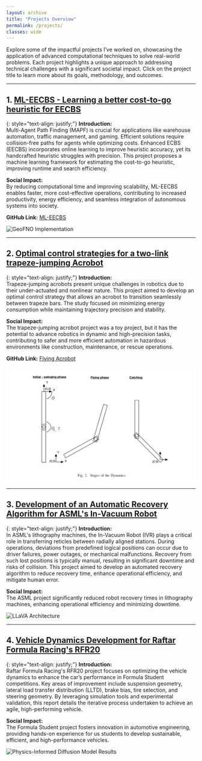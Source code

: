 ```yaml
---
layout: archive
title: "Projects Overview"
permalink: /projects/
classes: wide
---
```


Explore some of the impactful projects I’ve worked on, showcasing the application of advanced computational techniques to solve real-world problems. Each project highlights a unique approach to addressing technical challenges with a significant societal impact. Click on the project title to learn more about its goals, methodology, and outcomes.

---

## 1. [ML-EECBS - Learning a better cost-to-go heuristic for EECBS](/projects/project-1/)

{: style="text-align: justify;"}
**Introduction:**  
Multi-Agent Path Finding (MAPF) is crucial for applications like warehouse automation, traffic management, and gaming. Efficient solutions require collision-free paths for agents while optimizing costs. Enhanced ECBS (EECBS) incorporates online learning to improve heuristic accuracy, yet its handcrafted heuristic struggles with precision. This project proposes a machine learning framework for estimating the cost-to-go heuristic, improving runtime and search efficiency.

**Social Impact:**  
By reducing computational time and improving scalability, ML-EECBS enables faster, more cost-effective operations, contributing to increased productivity, energy efficiency, and seamless integration of autonomous systems into society.  

**GitHub Link:** [ML-EECBS](https://github.com/aasheth/ML-ECBS)

![GeoFNO Implementation](/images/mapf-demo.gif)

---

## 2. [Optimal control strategies for a two-link trapeze-jumping Acrobot](/projects/project-2/)

{: style="text-align: justify;"}
**Introduction:**  
Trapeze-jumping acrobots present unique challenges in robotics due to their under-actuated and nonlinear nature. This project aimed to develop an optimal control strategy that allows an acrobot to transition seamlessly between trapeze bars. The study focused on minimizing energy consumption while maintaining trajectory precision and stability.

**Social Impact:**  
The trapeze-jumping acrobot project was a toy project, but it has the potential to advance robotics in dynamic and high-precision tasks, contributing to safer and more efficient automation in hazardous environments like construction, maintenance, or rescue operations.

**GitHub Link:** [Flying Acrobot](https://github.com/aasheth/16-745_Flying_Acrobot)

![Flying Acrobot motion phases](/images/flying-acrobot-placeholder.png)

---

## 3. [Development of an Automatic Recovery Algorithm for ASML's In-Vacuum Robot](/projects/project-3/)

{: style="text-align: justify;"}
**Introduction:**  
In ASML's lithography machines, the In-Vacuum Robot (IVR) plays a critical role in transferring reticles between radially aligned stations. During operations, deviations from predefined logical positions can occur due to driver failures, power outages, or mechanical malfunctions. Recovery from such lost positions is typically manual, resulting in significant downtime and risks of collision. This project aimed to develop an automated recovery algorithm to reduce recovery time, enhance operational efficiency, and mitigate human error.

**Social Impact:**  
The ASML project significantly reduced robot recovery times in lithography machines, enhancing operational efficiency and minimizing downtime.

![LLaVA Architecture](/images/llava_pipeline.png)

---

## 4. [Vehicle Dynamics Development for Raftar Formula Racing's RFR20](/projects/project-4/)

{: style="text-align: justify;"}
**Introduction:**  
Raftar Formula Racing's RFR20 project focuses on optimizing the vehicle dynamics to enhance the car’s performance in Formula Student competitions. Key areas of improvement include suspension geometry, lateral load transfer distribution (LLTD), brake bias, tire selection, and steering geometry. By leveraging simulation tools and experimental validation, this report details the iterative process undertaken to achieve an agile, high-performing vehicle.

**Social Impact:**  
The Formula Student project fosters innovation in automotive engineering, providing hands-on experience for us students to develop sustainable, efficient, and high-performance vehicles.

![Physics-Informed Diffusion Model Results](/images/darcy_flow_residual.png)

